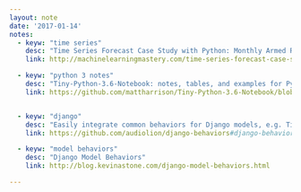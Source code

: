```yaml
---
layout: note
date: '2017-01-14'
notes:
  - keyw: "time series"
    desc: "Time Series Forecast Case Study with Python: Monthly Armed Robberies in Boston"
    link: http://machinelearningmastery.com/time-series-forecast-case-study-python-monthly-armed-robberies-boston/

  - keyw: "python 3 notes"
    desc: "Tiny-Python-3.6-Notebook: notes, tables, and examples for Python syntax"
    link: https://github.com/mattharrison/Tiny-Python-3.6-Notebook/blob/master/python.rst


  - keyw: "django"
    desc: "Easily integrate common behaviors for Django models, e.g. Timestamps, Publishing, Authoring, Editing and more."
    link: https://github.com/audiolion/django-behaviors#django-behaviors

  - keyw: "model behaviors"
    desc: "Django Model Behaviors"
    link: http://blog.kevinastone.com/django-model-behaviors.html

---
```

